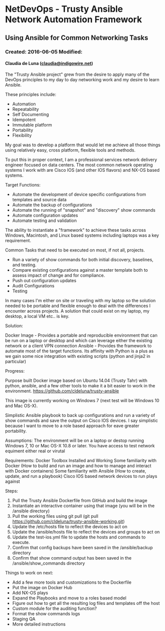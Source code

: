 # NetDevOps - Trusty Ansible Network Automation Framework
## Using Ansible for Common Networking Tasks
### Created:  2016-06-05  Modified: 
#### Claudia de Luna (claudia@indigowire.net)


The "Trusty Ansible project" grew from the desire to apply many of the DevOps principles to my day to day networking work and my desire to learn Ansible.

These principles include:

- Automation
- Repeatability
- Self Documenting
- Idempotent
- Immutable platform
- Portability
- Flexibility

My goal was to develop a platform that would let me achieve all those things using relatively easy, cross platform, flexible tools and methods.

To put this in proper context, I am a professional services network delivery engineer focused on data centers.  The most common network operating systems I work with are Cisco IOS (and other IOS flavors) and NX-OS based systems.

Target Functions:
- Automate the development of device specific configurations from templates and source data
- Automate the backup of configurations
- Automate the running of "snapshot" and "discovery" show commands
- Automate configuration updates
- Automate testing and validation

The ability to instantiate a "framework" to achieve these tasks across Windows, Macintosh, and Linux based systems including laptops was a key requirement.

Common Tasks that need to be executed on most, if not all, projects.

* Run a variety of show commands for both initial discovery, baselines, and testing.
* Compare existing configurations against a master template both to assess impact of change and for compliance.
* Push out configuration updates
* Audit Configurations
* Testing

In many cases I'm either on site or traveling with my laptop so the solution needed to be portable and flexible enough to deal with the differences I encounter across projects.  A solution that could exist on my laptop, my desktop, a local VM etc.. is key.

Solution:

Docker Image - Provides a portable and reproducible environment that can be run on a laptop or desktop and which can leverage either the existing network or a client VPN connection
Ansible - Provides the framework to automate most of the target functions.  Its affinity with Python is a plus as we gain some nice integration with existing scripts (python and jinja2 in particular)


Progress:

Purpose built Docker image based on Ubuntu 14.04 (Trusty Tahr) with python, ansible, and a few other tools to make it a bit easier to work in the environment.
https://github.com/cldeluna/trusty-ansible

This image is currently working on Windows 7 (next test will be Windows 10 and Mac OS-X).

Simplistic Ansible playbook to back up configurations and run a variety of show commands and save the output on Cisco IOS devices.  I say simplistic because I want to move to a role based approach for eave greater portability.

Assumptions:
The environment will be on a laptop or destop running Windows 7, 10 or Mac OS-X 10.8 or later.
You have access to test network equiment either real or virutal

Requirements:
 Docker Toolbox Installed and Working
 Some familiarity with Docker (How to build and run an image and how to manage and interact with Docker containers)
 Some familiarity with Ansible (How to create, update, and run a playbook)
 Cisco IOS based network devices to run plays against
 

Steps:

1. Pull the Trusty Ansible Dockerfile from GitHub and build the image
2. Instantiate an interactive container using that image (you will be in the /ansible directory)
3. Pull the working files using git pull (git pull https://github.com/cldeluna/trusty-ansible-working.git)
4. Update the /etc/hosts file to reflect the devices to act on
5. Update the /ansible/hosts file to reflect the devices and groups to act on
6. Update the test-ios.yml file to update the hosts and commands to execute.
7. Confirm that config backups have been saved in the /ansible/backup directory
9. Confirm that show command output has been saved in the /ansible/show_commands directory


Things to work on next:

+ Add a few more tools and customizations to the Dockerfile
+ Put the image on Docker Hub
+ Add NX-OS plays
+ Expand the Playbooks and move to a roles based model
+ Figure out how to get all the resulting log files and templates off the host
+ Custom module for the auditing function?
+ Format the show commands logs
+ Staging QA
+ More detailed instructions

